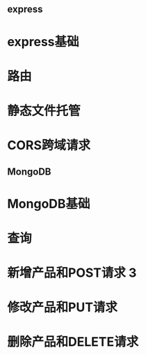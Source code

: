 ## express
# express基础
# 路由
# 静态文件托管
# CORS跨域请求
## MongoDB
# MongoDB基础
# 查询
# 新增产品和POST请求 3
# 修改产品和PUT请求
# 删除产品和DELETE请求
